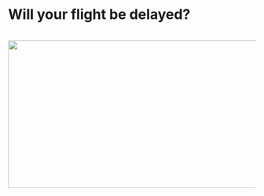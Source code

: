 # Will your flight be delayed? 
<br> 

<img src = "https://www.smartertravel.com/uploads/2013/10/stm52582875d01ca20131011.jpg" width = 800 height= 300>
